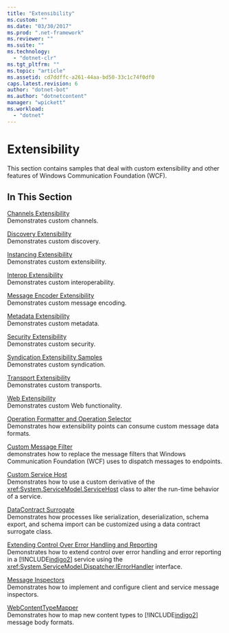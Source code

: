 ```yaml
---
title: "Extensibility"
ms.custom: ""
ms.date: "03/30/2017"
ms.prod: ".net-framework"
ms.reviewer: ""
ms.suite: ""
ms.technology: 
  - "dotnet-clr"
ms.tgt_pltfrm: ""
ms.topic: "article"
ms.assetid: cd7ddffc-a261-44aa-bd50-33c1c74f0df0
caps.latest.revision: 6
author: "dotnet-bot"
ms.author: "dotnetcontent"
manager: "wpickett"
ms.workload: 
  - "dotnet"
---
```

# Extensibility
This section contains samples that deal with custom extensibility and other features of Windows Communication Foundation (WCF).  
  
## In This Section  
 [Channels Extensibility](../../../../docs/framework/wcf/samples/channels-extensibility.md)  
 Demonstrates custom channels.  
  
 [Discovery Extensibility](../../../../docs/framework/wcf/samples/discovery-extensibility.md)  
 Demonstrates custom discovery.  
  
 [Instancing Extensibility](../../../../docs/framework/wcf/samples/instancing-extensibility.md)  
 Demonstrates custom extensibility.  
  
 [Interop Extensibility](../../../../docs/framework/wcf/samples/interop-extensibility.md)  
 Demonstrates custom interoperability.  
  
 [Message Encoder Extensibility](../../../../docs/framework/wcf/samples/message-encoder-extensibility.md)  
 Demonstrates custom message encoding.  
  
 [Metadata Extensibility](../../../../docs/framework/wcf/samples/metadata-extensibility.md)  
 Demonstrates custom metadata.  
  
 [Security Extensibility](../../../../docs/framework/wcf/samples/security-extensibility.md)  
 Demonstrates custom security.  
  
 [Syndication Extensibility Samples](../../../../docs/framework/wcf/samples/syndication-extensibility-samples.md)  
 Demonstrates custom syndication.  
  
 [Transport Extensibility](../../../../docs/framework/wcf/samples/transport-extensibility.md)  
 Demonstrates custom transports.  
  
 [Web Extensibility](../../../../docs/framework/wcf/samples/web-extensibility.md)  
 Demonstrates custom Web functionality.  
  
 [Operation Formatter and Operation Selector](../../../../docs/framework/wcf/samples/operation-formatter-and-operation-selector.md)  
 Demonstrates how extensibility points can consume custom message data formats.  
  
 [Custom Message Filter](../../../../docs/framework/wcf/samples/custom-message-filter.md)  
 demonstrates how to replace the message filters that Windows Communication Foundation (WCF) uses to dispatch messages to endpoints.  
  
 [Custom Service Host](../../../../docs/framework/wcf/samples/custom-service-host.md)  
 Demonstrates how to use a custom derivative of the <xref:System.ServiceModel.ServiceHost> class to alter the run-time behavior of a service.  
  
 [DataContract Surrogate](../../../../docs/framework/wcf/samples/datacontract-surrogate.md)  
 Demonstrates how processes like serialization, deserialization, schema export, and schema import can be customized using a data contract surrogate class.  
  
 [Extending Control Over Error Handling and Reporting](../../../../docs/framework/wcf/samples/extending-control-over-error-handling-and-reporting.md)  
 Demonstrates how to extend control over error handling and error reporting in a [!INCLUDE[indigo2](../../../../includes/indigo2-md.md)] service using the <xref:System.ServiceModel.Dispatcher.IErrorHandler> interface.  
  
 [Message Inspectors](../../../../docs/framework/wcf/samples/message-inspectors.md)  
 Demonstrates how to implement and configure client and service message inspectors.  
  
 [WebContentTypeMapper](../../../../docs/framework/wcf/samples/webcontenttypemapper-sample.md)  
 Demonstrates how to map new content types to [!INCLUDE[indigo2](../../../../includes/indigo2-md.md)] message body formats.
